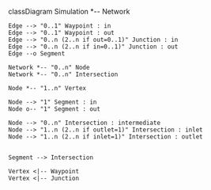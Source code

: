 ﻿classDiagram
    Simulation *-- Network

    Edge --> "0..1" Waypoint : in
    Edge --> "0..1" Waypoint : out
    Edge --> "0..n (2..n if out=0..1)" Junction : in
    Edge --> "0..n (2..n if in=0..1)" Junction : out
    Edge --o Segment
    
    Network *-- "0..n" Node
    Network *-- "0..n" Intersection

    Node *-- "1..n" Vertex    

    Node --> "1" Segment : in
    Node o-- "1" Segment : out
    
    Node --> "0..n" Intersection : intermediate
    Node --> "1..n (2..n if outlet=1)" Intersection : inlet
    Node --> "1..n (2..n if inlet=1)" Intersection : outlet

    
    Segment --> Intersection

    Vertex <|-- Waypoint
    Vertex <|-- Junction